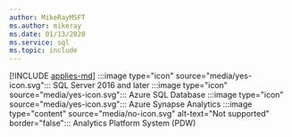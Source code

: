 ```yaml
---
author: MikeRayMSFT
ms.author: mikeray
ms.date: 01/13/2020
ms.service: sql
ms.topic: include
---
```


[!INCLUDE [applies-md](applies-md.md)] :::image type="icon" source="media/yes-icon.svg"::: SQL Server 2016 and later :::image type="icon" source="media/yes-icon.svg"::: Azure SQL Database :::image type="icon" source="media/yes-icon.svg"::: Azure Synapse Analytics :::image type="content" source="media/no-icon.svg" alt-text="Not supported" border="false"::: Analytics Platform System (PDW)

